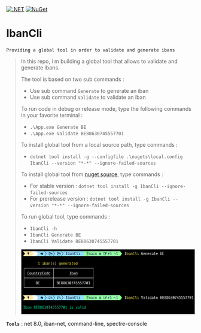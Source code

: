 [![.NET](https://github.com/aimenux/IbanCli/actions/workflows/ci.yml/badge.svg)](https://github.com/aimenux/IbanCli/actions/workflows/ci.yml)
[![NuGet](https://img.shields.io/nuget/v/IbanCli)](https://www.nuget.org/packages/IbanCli/)

# IbanCli
```
Providing a global tool in order to validate and generate ibans
```

> In this repo, i m building a global tool that allows to validate and generate ibans.
>
> The tool is based on two sub commands :
> - Use sub command `Generate` to generate an iban
> - Use sub command `Validate` to validate an iban
>
>
> To run code in debug or release mode, type the following commands in your favorite terminal : 
> - `.\App.exe Generate BE`
> - `.\App.exe Validate BE88630745557701`
>
>
> To install global tool from a local source path, type commands :
> - `dotnet tool install -g --configfile .\nugets\local.config IbanCli --version "*-*" --ignore-failed-sources`
>
> To install global tool from [nuget source](https://www.nuget.org/packages/IbanCli), type commands :
> - For stable version : `dotnet tool install -g IbanCli --ignore-failed-sources`
> - For prerelease version : `dotnet tool install -g IbanCli --version "*-*" --ignore-failed-sources`
>
> To run global tool, type commands :
> - `IbanCli -h`
> - `IbanCli Generate BE`
> - `IbanCli Validate BE88630745557701`
>
> ![IbanCli](Screenshots/IbanCli.png)
>

**`Tools`** : net 8.0, iban-net, command-line, spectre-console